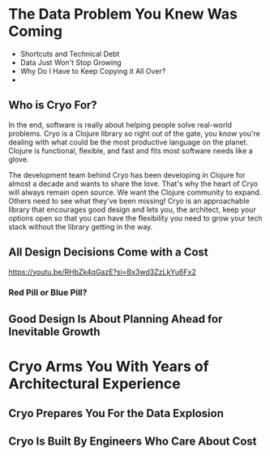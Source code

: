 # The Data Problem You Knew Was Coming
* Shortcuts and Technical Debt
* Data Just Won't Stop Growing
* Why Do I Have to Keep Copying it All Over?
* 

## Who is Cryo For?
In the end, software is really about helping people solve real-world problems. Cryo is a Clojure library so right out of the gate, you know you're dealing with what could be the most productive language on the planet. Clojure is functional, flexible, and fast and fits most software needs like a glove. 

The development team behind Cryo has been developing in Clojure for almost a decade and wants to share the love. That's why the heart of Cryo will always remain open source. We want the Clojure community to expand. Others need to see what they've been missing! 
Cryo is an approachable library that encourages good design and lets you, the architect, keep your options open so that you can have the flexibility you need to grow your tech stack without the library getting in the way.

## All Design Decisions Come with a Cost
https://youtu.be/RHbZk4qGazE?si=Bx3wd3ZzLkYu6Fx2

### Red Pill or Blue Pill?

## Good Design Is About Planning Ahead for Inevitable Growth

# Cryo Arms You With Years of Architectural Experience

## Cryo Prepares You For the Data Explosion

## Cryo Is Built By Engineers Who Care About Cost


